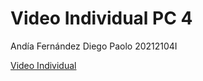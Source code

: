 # Video Individual PC 4
Andía Fernández Diego Paolo
20212104I

[Video Individual](https://youtu.be/YGjscO2Yego)